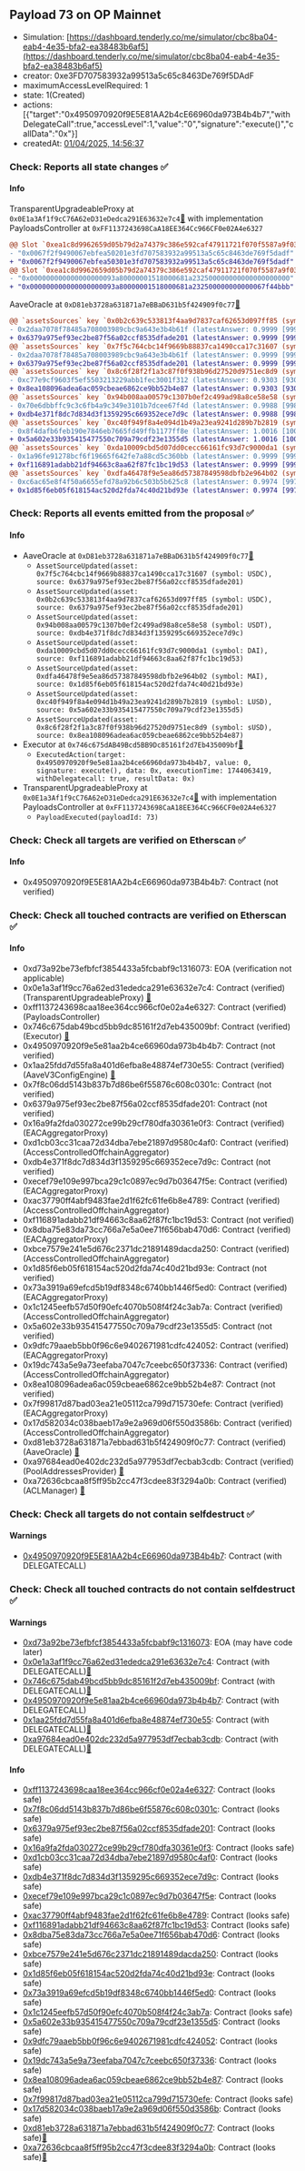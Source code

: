 ## Payload 73 on OP Mainnet

- Simulation: [https://dashboard.tenderly.co/me/simulator/cbc8ba04-eab4-4e35-bfa2-ea38483b6af5](https://dashboard.tenderly.co/me/simulator/cbc8ba04-eab4-4e35-bfa2-ea38483b6af5)
- creator: 0xe3FD707583932a99513a5c65c8463De769f5DAdF
- maximumAccessLevelRequired: 1
- state: 1(Created)
- actions: [{"target":"0x4950970920f9E5E81AA2b4cE66960da973B4b4b7","withDelegateCall":true,"accessLevel":1,"value":"0","signature":"execute()","callData":"0x"}]
- createdAt: [01/04/2025, 14:56:37](https://optimistic.etherscan.io/tx/0xfac7a93d7d4d185b3b4ebcad74f83aac02d4f35eb35ee12ba1bfe6396561110c)

### Check: Reports all state changes :white_check_mark:

#### Info


TransparentUpgradeableProxy at `0x0E1a3Af1f9cC76A62eD31eDedca291E63632e7c4`[:ghost:](https://github.com/bgd-labs/aave-address-book "GovernanceV3Optimism.PAYLOADS_CONTROLLER") with implementation PayloadsController at `0xFF1137243698CaA18EE364Cc966CF0e02A4e6327`
```diff
@@ Slot `0xea1c8d9962659d05b79d2a74379c386e592caf47911721f070f5587a9f030ffa` @@
- "0x0067f2f9490067ebfea50201e3fd707583932a99513a5c65c8463de769f5dadf"
+ "0x0067f2f9490067ebfea50301e3fd707583932a99513a5c65c8463de769f5dadf"
@@ Slot `0xea1c8d9962659d05b79d2a74379c386e592caf47911721f070f5587a9f030ffb` @@
- "0x000000000000000000093a80000001518000681a232500000000000000000000"
+ "0x000000000000000000093a80000001518000681a232500000000000067f44bbb"
```

AaveOracle at `0xD81eb3728a631871a7eBBaD631b5f424909f0c77`[:ghost:](https://github.com/bgd-labs/aave-address-book "AaveV3Optimism.ORACLE")
```diff
@@ `assetsSources` key `0x0b2c639c533813f4aa9d7837caf62653d097ff85 (symbol: USDC)` @@
- 0x2daa7078f78485a708003989cbc9a643e3b4b61f (latestAnswer: 0.9999 [99997226, 8 decimals], description: Capped USDC/USD)
+ 0x6379a975ef93ec2be87f56a02ccf8535dfade201 (latestAnswer: 0.9999 [99997226, 8 decimals], description: Capped USDC/USD)
@@ `assetsSources` key `0x7f5c764cbc14f9669b88837ca1490cca17c31607 (symbol: USDC)` @@
- 0x2daa7078f78485a708003989cbc9a643e3b4b61f (latestAnswer: 0.9999 [99997226, 8 decimals], description: Capped USDC/USD)
+ 0x6379a975ef93ec2be87f56a02ccf8535dfade201 (latestAnswer: 0.9999 [99997226, 8 decimals], description: Capped USDC/USD)
@@ `assetsSources` key `0x8c6f28f2f1a3c87f0f938b96d27520d9751ec8d9 (symbol: sUSD)` @@
- 0xc77e9cf9603f5ef5503213229abb1fec3001f312 (latestAnswer: 0.9303 [93035645, 8 decimals], description: Capped sUSD/USD)
+ 0x8ea108096adea6ac059cbeae6862ce9bb52b4e87 (latestAnswer: 0.9303 [93035645, 8 decimals], description: Capped sUSD/USD)
@@ `assetsSources` key `0x94b008aa00579c1307b0ef2c499ad98a8ce58e58 (symbol: USDT)` @@
- 0x70e6dbbffc9c3c6fb4a9c349e3101b7dcee67f4d (latestAnswer: 0.9988 [99880000, 8 decimals], description: Capped USDT/USD)
+ 0xdb4e371f8dc7d834d3f1359295c669352ece7d9c (latestAnswer: 0.9988 [99880000, 8 decimals], description: Capped USDT/USD)
@@ `assetsSources` key `0xc40f949f8a4e094d1b49a23ea9241d289b7b2819 (symbol: LUSD)` @@
- 0x8f4dafb6feb190e7846eb7665fd49ffb1177ff8e (latestAnswer: 1.0016 [100169575, 8 decimals], description: Capped LUSD/USD)
+ 0x5a602e33b935415477550c709a79cdf23e1355d5 (latestAnswer: 1.0016 [100169575, 8 decimals], description: Capped LUSD/USD)
@@ `assetsSources` key `0xda10009cbd5d07dd0cecc66161fc93d7c9000da1 (symbol: DAI)` @@
- 0x1a96fe91278bcf6f19665f642fe7a88cd5c360bb (latestAnswer: 0.9999 [99994997, 8 decimals], description: Capped DAI/USD)
+ 0xf116891adabb21df94663c8aa62f87fc1bc19d53 (latestAnswer: 0.9999 [99994997, 8 decimals], description: Capped DAI/USD)
@@ `assetsSources` key `0xdfa46478f9e5ea86d57387849598dbfb2e964b02 (symbol: MAI)` @@
- 0xc6ac65e8f4f50a6655efd78a92b6c503b5b625c8 (latestAnswer: 0.9974 [99743109, 8 decimals], description: Capped MAI/USD)
+ 0x1d85f6eb05f618154ac520d2fda74c40d21bd93e (latestAnswer: 0.9974 [99743109, 8 decimals], description: Capped MAI/USD)
```


### Check: Reports all events emitted from the proposal :white_check_mark:

#### Info

- AaveOracle at `0xD81eb3728a631871a7eBBaD631b5f424909f0c77`[:ghost:](https://github.com/bgd-labs/aave-address-book "AaveV3Optimism.ORACLE")
  - `AssetSourceUpdated(asset: 0x7f5c764cbc14f9669b88837ca1490cca17c31607 (symbol: USDC), source: 0x6379a975ef93ec2be87f56a02ccf8535dfade201)`
  - `AssetSourceUpdated(asset: 0x0b2c639c533813f4aa9d7837caf62653d097ff85 (symbol: USDC), source: 0x6379a975ef93ec2be87f56a02ccf8535dfade201)`
  - `AssetSourceUpdated(asset: 0x94b008aa00579c1307b0ef2c499ad98a8ce58e58 (symbol: USDT), source: 0xdb4e371f8dc7d834d3f1359295c669352ece7d9c)`
  - `AssetSourceUpdated(asset: 0xda10009cbd5d07dd0cecc66161fc93d7c9000da1 (symbol: DAI), source: 0xf116891adabb21df94663c8aa62f87fc1bc19d53)`
  - `AssetSourceUpdated(asset: 0xdfa46478f9e5ea86d57387849598dbfb2e964b02 (symbol: MAI), source: 0x1d85f6eb05f618154ac520d2fda74c40d21bd93e)`
  - `AssetSourceUpdated(asset: 0xc40f949f8a4e094d1b49a23ea9241d289b7b2819 (symbol: LUSD), source: 0x5a602e33b935415477550c709a79cdf23e1355d5)`
  - `AssetSourceUpdated(asset: 0x8c6f28f2f1a3c87f0f938b96d27520d9751ec8d9 (symbol: sUSD), source: 0x8ea108096adea6ac059cbeae6862ce9bb52b4e87)`
- Executor at `0x746c675dAB49Bcd5BB9Dc85161f2d7Eb435009bf`[:ghost:](https://github.com/bgd-labs/aave-address-book "AaveV3Optimism.ACL_ADMIN, GovernanceV3Optimism.EXECUTOR_LVL_1")
  - `ExecutedAction(target: 0x4950970920f9e5e81aa2b4ce66960da973b4b4b7, value: 0, signature: execute(), data: 0x, executionTime: 1744063419, withDelegatecall: true, resultData: 0x)`
- TransparentUpgradeableProxy at `0x0E1a3Af1f9cC76A62eD31eDedca291E63632e7c4`[:ghost:](https://github.com/bgd-labs/aave-address-book "GovernanceV3Optimism.PAYLOADS_CONTROLLER") with implementation PayloadsController at `0xFF1137243698CaA18EE364Cc966CF0e02A4e6327`
  - `PayloadExecuted(payloadId: 73)`

### Check: Check all targets are verified on Etherscan :white_check_mark:

#### Info

- 0x4950970920f9E5E81AA2b4cE66960da973B4b4b7: Contract (not verified) 

### Check: Check all touched contracts are verified on Etherscan :white_check_mark:

#### Info

- 0xd73a92be73efbfcf3854433a5fcbabf9c1316073: EOA (verification not applicable)
- 0x0e1a3af1f9cc76a62ed31ededca291e63632e7c4: Contract (verified) (TransparentUpgradeableProxy) [:ghost:](https://github.com/bgd-labs/aave-address-book "GovernanceV3Optimism.PAYLOADS_CONTROLLER")
- 0xff1137243698caa18ee364cc966cf0e02a4e6327: Contract (verified) (PayloadsController) 
- 0x746c675dab49bcd5bb9dc85161f2d7eb435009bf: Contract (verified) (Executor) [:ghost:](https://github.com/bgd-labs/aave-address-book "AaveV3Optimism.ACL_ADMIN, GovernanceV3Optimism.EXECUTOR_LVL_1")
- 0x4950970920f9e5e81aa2b4ce66960da973b4b4b7: Contract (not verified) 
- 0x1aa25fdd7d55fa8a401d6efba8e48874ef730e55: Contract (verified) (AaveV3ConfigEngine) [:ghost:](https://github.com/bgd-labs/aave-address-book "AaveV3Optimism.CONFIG_ENGINE")
- 0x7f8c06dd5143b837b7d86be6f55876c608c0301c: Contract (not verified) 
- 0x6379a975ef93ec2be87f56a02ccf8535dfade201: Contract (not verified) 
- 0x16a9fa2fda030272ce99b29cf780dfa30361e0f3: Contract (verified) (EACAggregatorProxy) 
- 0xd1cb03cc31caa72d34dba7ebe21897d9580c4af0: Contract (verified) (AccessControlledOffchainAggregator) 
- 0xdb4e371f8dc7d834d3f1359295c669352ece7d9c: Contract (not verified) 
- 0xecef79e109e997bca29c1c0897ec9d7b03647f5e: Contract (verified) (EACAggregatorProxy) 
- 0xac37790ff4abf9483fae2d1f62fc61fe6b8e4789: Contract (verified) (AccessControlledOffchainAggregator) 
- 0xf116891adabb21df94663c8aa62f87fc1bc19d53: Contract (not verified) 
- 0x8dba75e83da73cc766a7e5a0ee71f656bab470d6: Contract (verified) (EACAggregatorProxy) 
- 0xbce7579e241e5d676c2371dc21891489dacda250: Contract (verified) (AccessControlledOffchainAggregator) 
- 0x1d85f6eb05f618154ac520d2fda74c40d21bd93e: Contract (not verified) 
- 0x73a3919a69efcd5b19df8348c6740bb1446f5ed0: Contract (verified) (EACAggregatorProxy) 
- 0x1c1245eefb57d50f90efc4070b508f4f24c3ab7a: Contract (verified) (AccessControlledOffchainAggregator) 
- 0x5a602e33b935415477550c709a79cdf23e1355d5: Contract (not verified) 
- 0x9dfc79aaeb5bb0f96c6e9402671981cdfc424052: Contract (verified) (EACAggregatorProxy) 
- 0x19dc743a5e9a73eefaba7047c7ceebc650f37336: Contract (verified) (AccessControlledOffchainAggregator) 
- 0x8ea108096adea6ac059cbeae6862ce9bb52b4e87: Contract (not verified) 
- 0x7f99817d87bad03ea21e05112ca799d715730efe: Contract (verified) (EACAggregatorProxy) 
- 0x17d582034c038baeb17a9e2a969d06f550d3586b: Contract (verified) (AccessControlledOffchainAggregator) 
- 0xd81eb3728a631871a7ebbad631b5f424909f0c77: Contract (verified) (AaveOracle) [:ghost:](https://github.com/bgd-labs/aave-address-book "AaveV3Optimism.ORACLE")
- 0xa97684ead0e402dc232d5a977953df7ecbab3cdb: Contract (verified) (PoolAddressesProvider) [:ghost:](https://github.com/bgd-labs/aave-address-book "AaveV3Optimism.POOL_ADDRESSES_PROVIDER")
- 0xa72636cbcaa8f5ff95b2cc47f3cdee83f3294a0b: Contract (verified) (ACLManager) [:ghost:](https://github.com/bgd-labs/aave-address-book "AaveV3Optimism.ACL_MANAGER")

### Check: Check all targets do not contain selfdestruct :white_check_mark:

#### Warnings

- [0x4950970920f9E5E81AA2b4cE66960da973B4b4b7](https://optimistic.etherscan.io/address/0x4950970920f9E5E81AA2b4cE66960da973B4b4b7): Contract (with DELEGATECALL)

### Check: Check all touched contracts do not contain selfdestruct :white_check_mark:

#### Warnings

- [0xd73a92be73efbfcf3854433a5fcbabf9c1316073](https://optimistic.etherscan.io/address/0xd73a92be73efbfcf3854433a5fcbabf9c1316073): EOA (may have code later)
- [0x0e1a3af1f9cc76a62ed31ededca291e63632e7c4](https://optimistic.etherscan.io/address/0x0e1a3af1f9cc76a62ed31ededca291e63632e7c4): Contract (with DELEGATECALL)[:ghost:](https://github.com/bgd-labs/aave-address-book "GovernanceV3Optimism.PAYLOADS_CONTROLLER")
- [0x746c675dab49bcd5bb9dc85161f2d7eb435009bf](https://optimistic.etherscan.io/address/0x746c675dab49bcd5bb9dc85161f2d7eb435009bf): Contract (with DELEGATECALL)[:ghost:](https://github.com/bgd-labs/aave-address-book "AaveV3Optimism.ACL_ADMIN, GovernanceV3Optimism.EXECUTOR_LVL_1")
- [0x4950970920f9e5e81aa2b4ce66960da973b4b4b7](https://optimistic.etherscan.io/address/0x4950970920f9e5e81aa2b4ce66960da973b4b4b7): Contract (with DELEGATECALL)
- [0x1aa25fdd7d55fa8a401d6efba8e48874ef730e55](https://optimistic.etherscan.io/address/0x1aa25fdd7d55fa8a401d6efba8e48874ef730e55): Contract (with DELEGATECALL)[:ghost:](https://github.com/bgd-labs/aave-address-book "AaveV3Optimism.CONFIG_ENGINE")
- [0xa97684ead0e402dc232d5a977953df7ecbab3cdb](https://optimistic.etherscan.io/address/0xa97684ead0e402dc232d5a977953df7ecbab3cdb): Contract (with DELEGATECALL)[:ghost:](https://github.com/bgd-labs/aave-address-book "AaveV3Optimism.POOL_ADDRESSES_PROVIDER")

#### Info

- [0xff1137243698caa18ee364cc966cf0e02a4e6327](https://optimistic.etherscan.io/address/0xff1137243698caa18ee364cc966cf0e02a4e6327): Contract (looks safe)
- [0x7f8c06dd5143b837b7d86be6f55876c608c0301c](https://optimistic.etherscan.io/address/0x7f8c06dd5143b837b7d86be6f55876c608c0301c): Contract (looks safe)
- [0x6379a975ef93ec2be87f56a02ccf8535dfade201](https://optimistic.etherscan.io/address/0x6379a975ef93ec2be87f56a02ccf8535dfade201): Contract (looks safe)
- [0x16a9fa2fda030272ce99b29cf780dfa30361e0f3](https://optimistic.etherscan.io/address/0x16a9fa2fda030272ce99b29cf780dfa30361e0f3): Contract (looks safe)
- [0xd1cb03cc31caa72d34dba7ebe21897d9580c4af0](https://optimistic.etherscan.io/address/0xd1cb03cc31caa72d34dba7ebe21897d9580c4af0): Contract (looks safe)
- [0xdb4e371f8dc7d834d3f1359295c669352ece7d9c](https://optimistic.etherscan.io/address/0xdb4e371f8dc7d834d3f1359295c669352ece7d9c): Contract (looks safe)
- [0xecef79e109e997bca29c1c0897ec9d7b03647f5e](https://optimistic.etherscan.io/address/0xecef79e109e997bca29c1c0897ec9d7b03647f5e): Contract (looks safe)
- [0xac37790ff4abf9483fae2d1f62fc61fe6b8e4789](https://optimistic.etherscan.io/address/0xac37790ff4abf9483fae2d1f62fc61fe6b8e4789): Contract (looks safe)
- [0xf116891adabb21df94663c8aa62f87fc1bc19d53](https://optimistic.etherscan.io/address/0xf116891adabb21df94663c8aa62f87fc1bc19d53): Contract (looks safe)
- [0x8dba75e83da73cc766a7e5a0ee71f656bab470d6](https://optimistic.etherscan.io/address/0x8dba75e83da73cc766a7e5a0ee71f656bab470d6): Contract (looks safe)
- [0xbce7579e241e5d676c2371dc21891489dacda250](https://optimistic.etherscan.io/address/0xbce7579e241e5d676c2371dc21891489dacda250): Contract (looks safe)
- [0x1d85f6eb05f618154ac520d2fda74c40d21bd93e](https://optimistic.etherscan.io/address/0x1d85f6eb05f618154ac520d2fda74c40d21bd93e): Contract (looks safe)
- [0x73a3919a69efcd5b19df8348c6740bb1446f5ed0](https://optimistic.etherscan.io/address/0x73a3919a69efcd5b19df8348c6740bb1446f5ed0): Contract (looks safe)
- [0x1c1245eefb57d50f90efc4070b508f4f24c3ab7a](https://optimistic.etherscan.io/address/0x1c1245eefb57d50f90efc4070b508f4f24c3ab7a): Contract (looks safe)
- [0x5a602e33b935415477550c709a79cdf23e1355d5](https://optimistic.etherscan.io/address/0x5a602e33b935415477550c709a79cdf23e1355d5): Contract (looks safe)
- [0x9dfc79aaeb5bb0f96c6e9402671981cdfc424052](https://optimistic.etherscan.io/address/0x9dfc79aaeb5bb0f96c6e9402671981cdfc424052): Contract (looks safe)
- [0x19dc743a5e9a73eefaba7047c7ceebc650f37336](https://optimistic.etherscan.io/address/0x19dc743a5e9a73eefaba7047c7ceebc650f37336): Contract (looks safe)
- [0x8ea108096adea6ac059cbeae6862ce9bb52b4e87](https://optimistic.etherscan.io/address/0x8ea108096adea6ac059cbeae6862ce9bb52b4e87): Contract (looks safe)
- [0x7f99817d87bad03ea21e05112ca799d715730efe](https://optimistic.etherscan.io/address/0x7f99817d87bad03ea21e05112ca799d715730efe): Contract (looks safe)
- [0x17d582034c038baeb17a9e2a969d06f550d3586b](https://optimistic.etherscan.io/address/0x17d582034c038baeb17a9e2a969d06f550d3586b): Contract (looks safe)
- [0xd81eb3728a631871a7ebbad631b5f424909f0c77](https://optimistic.etherscan.io/address/0xd81eb3728a631871a7ebbad631b5f424909f0c77): Contract (looks safe)[:ghost:](https://github.com/bgd-labs/aave-address-book "AaveV3Optimism.ORACLE")
- [0xa72636cbcaa8f5ff95b2cc47f3cdee83f3294a0b](https://optimistic.etherscan.io/address/0xa72636cbcaa8f5ff95b2cc47f3cdee83f3294a0b): Contract (looks safe)[:ghost:](https://github.com/bgd-labs/aave-address-book "AaveV3Optimism.ACL_MANAGER")

